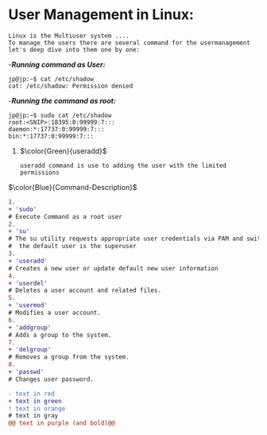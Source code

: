 # User Management in Linux:
```
Linux is the Multiuser system ....
To manage the users there are several command for the usermanagement let's deep dive into them one by one:
```

-***Running command as User:***

```
jp@jp:~$ cat /etc/shadow 
cat: /etc/shadow: Permission denied
 ```
-***Running the command as root:***
```
jp@jp:~$ sudo cat /etc/shadow 
root:<SNIP>:18395:0:99999:7:::
daemon:*:17737:0:99999:7:::
bin:*:17737:0:99999:7:::
```
1. $\color{Green}{useradd}$
   ```
   useradd command is use to adding the user with the limited permissions
   ```

$\color{Blue}{Command-Description}$
```diff
1.
+ 'sudo' 
# Execute Command as a root user
2.
+ 'su'
# The su utility requests appropriate user credentials via PAM and switches to that user ID
#  the default user is the superuser
3.
+ 'useradd'
# Creates a new user or update default new user information
4.
+ 'userdel'
# Deletes a user account and related files.
5.
+ 'usermod'
# Modifies a user account.
6.
+ 'addgroup'
# Adds a group to the system.
7.
+ 'delgroup' 
# Removes a group from the system.
8.
+ 'passwd'
# Changes user password.

```


```diff
- text in red
+ text in green
! text in orange
# text in gray
@@ text in purple (and bold)@@
```
 